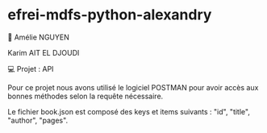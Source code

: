 # efrei-mdfs-python-alexandry
:busts_in_silhouette: Amélie NGUYEN

Karim AIT EL DJOUDI

:computer: Projet : API 

Pour ce projet nous avons utilisé le logiciel POSTMAN pour avoir accès aux bonnes méthodes selon la requête nécessaire.

Le fichier book.json est composé des keys et items suivants : "id", "title", "author", "pages".

